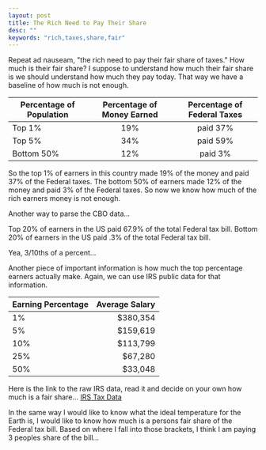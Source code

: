 ```yaml
---
layout: post
title: The Rich Need to Pay Their Share
desc: ""
keywords: "rich,taxes,share,fair"
---
```


Repeat ad nauseam, "the rich need to pay their fair share of taxes."  How much is their fair share?  I suppose to understand how much their fair share is we should understand how much they pay today.  That way we have a baseline of how much is not enough.

|Percentage of Population|Percentage of Money Earned|Percentage of Federal Taxes|
|------------------------|:------------------------:|:-------------------------:|
|Top 1%                  |19%                       |paid 37%                   |
|Top 5%                  |34%                       |paid 59%                   |
|Bottom 50%              |12%                       |paid 3%                    |

So the top 1% of earners in this country made 19% of the money and paid 37% of the Federal taxes.  The bottom 50% of earners made 12% of the money and paid 3% of the Federal taxes.  So now we know how much of the rich earners money is not enough.

Another way to parse the CBO data...

Top 20% of earners in the US paid 67.9% of the total Federal tax bill.
Bottom 20% of earners in the US paid .3% of the total Federal tax bill.

Yea, 3/10ths of a percent...

Another piece of important information is how much the top percentage earners actually make.  Again, we can use IRS public data for that information.

|Earning Percentage|Average Salary|
|------------------|-------------:|
|1%                |$380,354      |
|5%                |$159,619      |
|10%               |$113,799      |
|25%               |$67,280       |
|50%               |$33,048       |


Here is the link to the raw IRS data, read it and decide on your own how much is a fair share...
[IRS Tax Data](https://www.irs.gov/uac/SOI-Tax-Stats-Individual-Statistical-Tables-by-Tax-Rate-and-Income-Percentile)

In the same way I would like to know what the ideal temperature for the Earth is, I would like to know how much is a persons fair share of the Federal tax bill.  Based on where I fall into those brackets, I think I am paying 3 peoples share of the bill...
